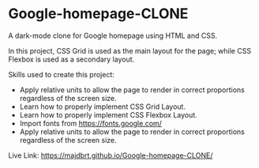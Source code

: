 # Google-homepage-CLONE

A dark-mode clone for Google homepage using HTML and CSS.

In this project, CSS Grid is used as the main layout for the page; while CSS Flexbox is used as a secondary layout.

Skills used to create this project:
* Apply relative units to allow the page to render in correct proportions regardless of the screen size.
* Learn how to properly implement CSS Grid Layout.
* Learn how to properly implement CSS Flexbox Layout.
* Import fonts from https://fonts.google.com/
* Apply relative units to allow the page to render in correct proportions regardless of the screen size.

Live Link: https://majdbrt.github.io/Google-homepage-CLONE/
